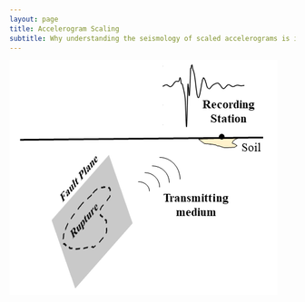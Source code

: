 ```yaml
---
layout: page
title: Accelerogram Scaling
subtitle: Why understanding the seismology of scaled accelerograms is important for Earthquake Engineering?
---
```


![Schematic_of_Earthquakes](http://github.com/somu15/somu15.github.io/blob/master/Blogs/PBEE/Schem_Easy.png)


